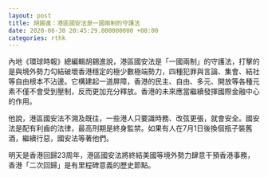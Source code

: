 ```yaml
---
layout: post
title: 胡錫進：港區國安法是一國兩制的守護法
date: 2020-06-30 20:45:29.000000000 +08:00
categories: rthk
---
```


內地《環球時報》總編輯胡錫進說，港區國安法是「一國兩制」的守護法，打擊的是與境外勢力勾結破壞香港穩定的極少數極端勢力，四種犯罪與言論、集會、結社等自由根本不沾邊。它構建起一道屏障，香港的民主、自由、多元、開放等各種元素不僅不會受到壓制，反而更加充分釋放。香港的未來應當繼續發揮國際金融中心的作用。

他說，港區國安法不溯及既往，一些港人只要識時務、改弦更張，就會安全。國安法是配有利齒的法律，最高刑期是終身監禁。如果有人在7月1日後換個瓶子裝舊酒，繼續行惡，國安法等著他們。

明天是香港回歸23周年，港區國安法將終結美國等境外勢力肆意干預香港事務，香港「二次回歸」是有里程碑意義的歷史節點。
